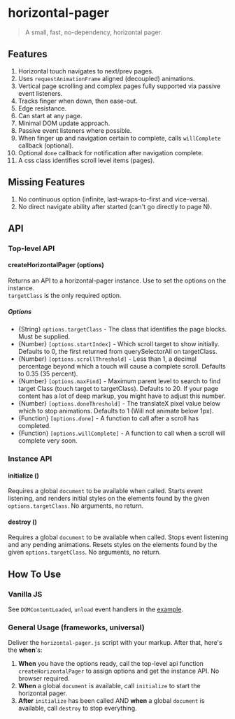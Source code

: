 # horizontal-pager

> A small, fast, no-dependency, horizontal pager.

## Features
  1.  Horizontal touch navigates to next/prev pages.
  2.  Uses `requestAnimationFrame` aligned (decoupled) animations.
  3.  Vertical page scrolling and complex pages fully supported via passive event listeners.
  4.  Tracks finger when down, then ease-out.
  5.  Edge resistance.
  6.  Can start at any page.
  7.  Minimal DOM update approach.
  8.  Passive event listeners where possible.
  9.  When finger up and navigation certain to complete, calls `willComplete`
      callback (optional).
  10.  Optional `done` callback for notification after navigation complete.
  11. A css class identifies scroll level items (pages).

## Missing Features
  1.  No continuous option (infinite, last-wraps-to-first and vice-versa).
  2.  No direct navigate ability after started (can't go directly to page N).

## API
### Top-level API
#### createHorizontalPager (options)
Returns an API to a horizontal-pager instance. Use to set the options on the instance.  
`targetClass` is the only required option.
##### Options
  * {String} `options.targetClass` - The class that identifies the page blocks. Must be supplied.
  * {Number} `[options.startIndex]` - Which scroll target to show initially. Defaults to 0, the first returned from querySelectorAll on targetClass.
  * {Number} `[options.scrollThreshold]` - Less than 1, a decimal percentage beyond which a touch will cause a complete scroll. Defaults to 0.35 (35 percent).
  * {Number} `[options.maxFind]` - Maximum parent level to search to find target Class (touch target to targetClass). Defaults to 20. If your page content has a lot of deep markup, you might have to adjust this number.
  * {Number} `[options.doneThreshold]` - The translateX pixel value below which to stop animations. Defaults to 1 (Will not animate below 1px).
  * {Function} `[options.done]` - A function to call after a scroll has completed.
  * {Function} `[options.willComplete]` - A function to call when a scroll will complete very soon.

### Instance API
#### initialize ()
Requires a global `document` to be available when called. Starts event listening, and renders initial styles on the elements found by the given `options.targetClass`. No arguments, no return.

#### destroy ()
Requires a global `document` to be available when called. Stops event listening and any pending animations. Resets styles on the elements found by the given `options.targetClass`. No arguments, no return.

## How To Use
### Vanilla JS
See `DOMContentLoaded`, `unload` event handlers in the [example](index.js).

### General Usage (frameworks, universal)
Deliver the `horizontal-pager.js` script with your markup. After that, here's the **when**'s:
  1.  **When** you have the options ready, call the top-level api function `createHorizontalPager` to assign options and get the instance API. No browser required.
  2.  **When** a global `document` is available, call `initialize` to start the horizontal pager.
  3.  **After** `initialize` has been called AND **when** a global `document` is available, call `destroy` to stop everything.
